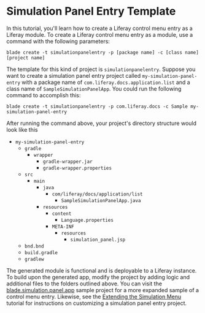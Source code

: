 # Simulation Panel Entry Template

In this tutorial, you'll learn how to create a Liferay control menu entry as a
Liferay module. To create a Liferay control menu entry as a module, use a
command with the following parameters: 

    blade create -t simulationpanelentry -p [package name] -c [class name] [project name]

The template for this kind of project is `simulationpanelentry`. Suppose you
want to create a simulation panel entry project called
`my-simulation-panel-entry` with a package name of
`com.liferay.docs.application.list` and a class name of
`SampleSimulationPanelApp`. You could run the following command to accomplish
this:

    blade create -t simulationpanelentry -p com.liferay.docs -c Sample my-simulation-panel-entry

After running the command above, your project's directory structure would look
like this

- `my-simulation-panel-entry`
    - `gradle`
        - `wrapper`
            - `gradle-wrapper.jar`
            - `gradle-wrapper.properties`
    - `src`
        - `main`
            - `java`
                - `com/liferay/docs/application/list`
                    - `SampleSimulationPanelApp.java`
            - `resources`
                - `content`
                    - `Language.properties`
                - `META-INF`
                    - `resources`
                        - `simulation_panel.jsp`
    - `bnd.bnd`
    - `build.gradle`
    - `gradlew`

The generated module is functional and is deployable to a Liferay instance. To
build upon the generated app, modify the project by adding logic and additional
files to the folders outlined above. You can visit the
[blade.simulation.panel.app](https://github.com/liferay/liferay-blade-samples/tree/master/liferay-gradle/blade.simulation.panel.app)
sample project for a more expanded sample of a control menu entry. Likewise, see
the
[Extending the Simulation Menu](/develop/tutorials/-/knowledge_base/7-0/extending-the-simulation-menu)
tutorial for instructions on customizing a simulation panel entry project.
